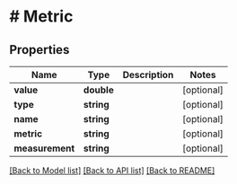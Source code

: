 # # Metric

## Properties

Name | Type | Description | Notes
------------ | ------------- | ------------- | -------------
**value** | **double** |  | [optional] 
**type** | **string** |  | [optional] 
**name** | **string** |  | [optional] 
**metric** | **string** |  | [optional] 
**measurement** | **string** |  | [optional] 

[[Back to Model list]](../../README.md#documentation-for-models) [[Back to API list]](../../README.md#documentation-for-api-endpoints) [[Back to README]](../../README.md)


